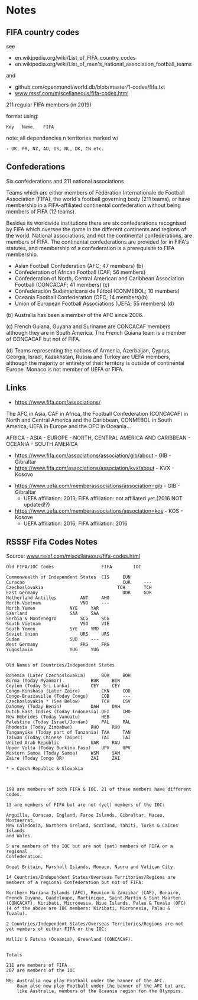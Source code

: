 # Notes

## FIFA country codes

see
- en.wikipedia.org/wiki/List_of_FIFA_country_codes
- en.wikipedia.org/wiki/List_of_men's_national_association_football_teams

and

- github.com/openmundi/world.db/blob/master/1-codes/fifa.txt
- www.rsssf.com/miscellaneous/fifa-codes.html



211 regular FIFA members (in 2019)

format using:

```
Key   Name,   FIFA
```

note: all dependencies n territories marked w/

```
› UK, FR, NZ, AU, US, NL, DK, CN etc.
```


## Confederations

Six confederations and 211 national associations

Teams which are either members of Fédération Internationale de Football Association (FIFA),
the world's football governing body (211 teams),
or have membership in a FIFA-affiliated continental confederation without being members of FIFA (12 teams).


Besides its worldwide institutions there are six confederations recognised by FIFA which oversee the game in the different continents and regions of the world. National associations, and not the continental confederations, are members of FIFA.
The continental confederations are provided for in FIFA's statutes,
and membership of a confederation is a prerequisite to FIFA membership.

- Asian Football Confederation (AFC; 47 members) (b)
- Confederation of African Football (CAF; 56 members)
- Confederation of North, Central American and Caribbean Association Football (CONCACAF; 41 members) (c)
- Confederación Sudamericana de Fútbol (CONMEBOL; 10 members)
- Oceania Football Confederation (OFC; 14 members)(b)
- Union of European Football Associations (UEFA; 55 members) (d)


(b) Australia has been a member of the AFC since 2006.

(c) French Guiana, Guyana and Suriname are CONCACAF members although they are in South America. The French Guiana team is a member of CONCACAF but not of FIFA.

(d) Teams representing the nations of Armenia, Azerbaijan, Cyprus, Georgia, Israel, Kazakhstan, Russia and Turkey are UEFA members, although the majority or entirety of their territory is outside of continental Europe. Monaco is not member of UEFA or FIFA.


## Links

- <https://www.fifa.com/associations/>

The AFC in Asia, CAF in Africa, the Football Confederation (CONCACAF) in North and Central America and the Caribbean, CONMEBOL in South America, UEFA in Europe and the OFC in Oceania...

AFRICA - ASIA - EUROPE - NORTH, CENTRAL AMERICA AND CARIBBEAN - OCEANIA - SOUTH AMERICA

- <https://www.fifa.com/associations/association/gib/about> -  GIB - Gibraltar
- <https://www.fifa.com/associations/association/kvx/about> - KVX - Kosovo

<!-- break -->

- <https://www.uefa.com/memberassociations/association=gib> - GIB - Gibraltar
  - UEFA affiliation: 2013; FIFA affiliation: not affiliated yet  (2016 NOT updated!?)
- <https://www.uefa.com/memberassociations/association=kos> - KOS - Kosove
  - UEFA affiliation: 2016; FIFA affiliation: 2016



## RSSSF Fifa Codes Notes

Source: www.rsssf.com/miscellaneous/fifa-codes.html

```
Old FIFA/IOC Codes                  FIFA		IOC 

Commonwealth of Independent States	CIS		EUN
Curacao				                    	CUR		---
Czechoslovakia				              TCH		TCH
East Germany				                DDR		GDR
Netherland Antilles			ANT		AHO
North Vietnam				VNO		---
North Yemen				NYE		YAR
Saarland				SAA		SAA
Serbia & Montenegro			SCG		SCG
South Vietnam				VSO		VIE
South Yemen				SYE		YMD
Soviet Union				URS		URS
Sudan					SUD		---
West Germany				FRG		FRG
Yugoslavia				YUG		YUG


Old Names of Countries/Independent States

Bohemia (Later Czechoslovakia)		BOH		BOH
Burma (Today Myanmar)			BUR		BIR
Ceylon (Today Sri Lanka)		CEY		CEY
Congo-Kinshasa (Later Zaire)		CKN		COD
Congo-Brazzaville (Today Congo)		COB		---	
Czechoslovakia * (See Below)		TCH		CSV
Dahomey (Today Benin)			DAH		DAH
Dutch East Indies (Today Indonesia)	DEI		IHO
New Hebrides (Today Vanuatu)		HEB		---		
Palestine (Today Israel/Jordan)		PAL		PAL
Rhodesia (Today Zimbabwe)		RHO		RHO
Tanganyika (Today part of Tanzania)	TAA		TAN
Taiwan (Today Chinese Taipei)		TAI		TAI
United Arab Republic			UAR		RAU
Upper Volta (Today Burkina Faso)	UPV		UPV
Western Samoa (Today Samoa)		WSM		SAM
Zaire (Today Congo DR)			ZAI		ZAI

* = Czech Republic & Slovakia



198 are members of both FIFA & IOC. 21 of these members have different codes.

13 are members of FIFA but are not (yet) members of the IOC:

Anguilla, Curacao, England, Faroe Islands, Gibraltar, Macao, Montserrat, 
New Caledonia, Northern Ireland, Scotland, Tahiti, Turks & Caicos Islands
and Wales.

5 are members of the IOC but are not (yet) members of FIFA or a regional 
Confederation:

Great Britain, Marshall Islands, Monaco, Nauru and Vatican City.

14 Countries/Independent States/Overseas Territories/Regions are 
members of a regional Confederation but not of FIFA: 

Northern Mariana Islands (AFC), Reunion & Zanzibar (CAF), Bonaire,
French Guyana, Guadeloupe, Martinique, Saint-Martin & Sint Maarten 
(CONCACAF), Kiribati, Micronesia, Niue Islands, Palau & Tuvalu (OFC)
(4 of the above are IOC members: Kiribati, Micronesia, Palau & Tuvalu).

2 Countries/Independent States/Overseas Territories/Regions are not 
yet members of either FIFA or the IOC:

Wallis & Futuna (Oceania), Greenland (CONCACAF).


Totals

211 are members of FIFA
207 are members of the IOC

NB: Australia now play Football under the banner of the AFC.
    Guam also now play Football under the banner of the AFC but are,
    like Australia, members of the Oceania region for the Olympics.
```
